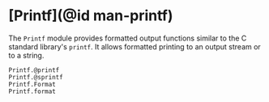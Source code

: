 # [Printf](@id man-printf)

The `Printf` module provides formatted output functions similar to the C standard library's `printf`. It allows formatted printing to an output stream or to a string.

```@docs
Printf.@printf
Printf.@sprintf
Printf.Format
Printf.format
```
